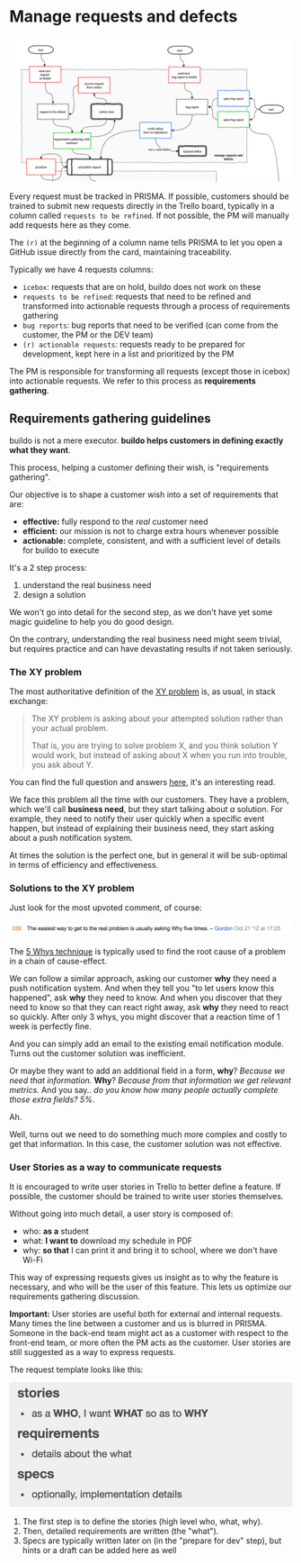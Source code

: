 # Manage requests and defects

![](/assets/manage_requests_and_defects.png)

Every request must be tracked in PRISMA. If possible, customers should be trained to submit new requests directly in the Trello board, typically in a column called `requests to be refined`. If not possible, the PM will manually add requests here as they come.

The `(r)` at the beginning of a column name tells PRISMA to let you open a GitHub issue directly from the card, maintaining traceability.

Typically we have 4 requests columns:

- `icebox`: requests that are on hold, buildo does not work on these
- `requests to be refined`: requests that need to be refined and transformed into actionable requests through a process of requirements gathering
- `bug reports`: bug reports that need to be verified (can come from the customer, the PM or the DEV team)
- `(r) actionable requests`: requests ready to be prepared for development, kept here in a list and prioritized by the PM

The PM is responsible for transforming all requests (except those in icebox) into actionable requests. We refer to this process as **requirements gathering**.

## Requirements gathering guidelines

buildo is not a mere executor. **buildo helps customers in defining exactly what they want**.

This process, helping a customer defining their wish, is "requirements gathering".

Our objective is to shape a customer wish into a set of requirements that are:

* **effective:** fully respond to the _real_ customer need
* **efficient:** our mission is not to charge extra hours whenever possible
* **actionable:** complete, consistent, and with a sufficient level of details for buildo to execute

It's a 2 step process:  
1. understand the real business need  
2. design a solution

We won't go into detail for the second step, as we don't have yet some magic guideline to help you do good design.

On the contrary, understanding the real business need might seem trivial, but requires practice and can have devastating results if not taken seriously.

### The XY problem

The most authoritative definition of the [XY problem](http://xyproblem.info/) is, as usual, in stack exchange:

> The XY problem is asking about your attempted solution rather than your actual problem.
>
> That is, you are trying to solve problem X, and you think solution Y would work, but instead of asking about X when you run into trouble, you ask about Y.

You can find the full question and answers [here](http://meta.stackexchange.com/questions/66377/what-is-the-xy-problem), it's an interesting read.

We face this problem all the time with our customers. They have a problem, which we'll call **business need**, but they start talking about _a_ solution. For example, they need to notify their user quickly when a specific event happen, but instead of explaining their business need, they start asking about a push notification system.

At times the solution is the perfect one, but in general it will be sub-optimal in terms of efficiency and effectiveness.

### Solutions to the XY problem

Just look for the most upvoted comment, of course:

![](5whys.png)

The [5 Whys technique](https://en.wikipedia.org/wiki/5_Whys) is typically used to find the root cause of a problem in a chain of cause-effect.

We can follow a similar approach, asking our customer **why** they need a push notification system. And when they tell you "to let users know this happened", ask **why** they need to know. And when you discover that they need to know so that they can react right away, ask **why** they need to react so quickly. After only 3 whys, you might discover that a reaction time of 1 week is perfectly fine.

And you can simply add an email to the existing email notification module. Turns out the customer solution was inefficient.

Or maybe they want to add an additional field in a form, **why**? _Because we need that information._ **Why**? _Because from that information we get relevant metrics._ And you say.. _do you know how many people actually complete those extra fields? 5%_.

Ah.

Well, turns out we need to do something much more complex and costly to get that information. In this case, the customer solution was not effective.

### User Stories as a way to communicate requests

It is encouraged to write user stories in Trello to better define a feature. If possible, the customer should be trained to write user stories themselves.

Without going into much detail, a user story is composed of:

* who: **as a** student
* what: **I want to** download my schedule in PDF
* why: **so that** I can print it and bring it to school, where we don't have Wi-Fi

This way of expressing requests gives us insight as to why the feature is necessary, and who will be the user of this feature. This lets us optimize our requirements gathering discussion.

**Important:** User stories are useful both for external and internal requests. Many times the line between a customer and us is blurred in PRISMA. Someone in the back-end team might act as a customer with respect to the front-end team, or more often the PM acts as the customer. User stories are still suggested as a way to express requests.

The request template looks like this:

![](/assets/request_template.png)

1. The first step is to define the stories (high level who, what, why).
2. Then, detailed requirements are written (the "what").
3. Specs are typically written later on (in the "prepare for dev" step), but hints or a draft can be added here as well



